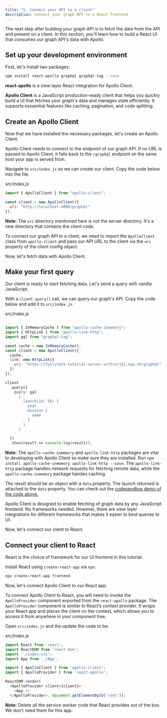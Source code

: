 ```yaml
---
title: "5. Connect your API to a client"
description: Connect your graph API to a React frontend
---
```


The next step after building your graph API is to fetch the data from the API and present on a client. In this section, you'll learn how to build a React UI that consumes our graph API's data with Apollo.

<h2 id="dev-environment">Set up your development environment</h2>

First, let's install two packages:

```bash
npm install react-apollo graphql graphql-tag --save
```

**react-apollo** is a view layer React integration for Apollo Client.

**Apollo Client** is a JavaScript production-ready client that helps you quickly build a UI that fetches your graph's data and manages state efficiently. It supports esssential features like caching, pagination, and code splitting.

<h2 id="apollo-client-setup">Create an Apollo Client</h2>

Now that we have installed the necessary packages, let's create an Apollo Client.

Apollo Client needs to connect to the endpoint of our graph API. If no URL is passed to Apollo Client, it falls back to the `/graphql` endpoint on the same host your app is served from.

Navigate to `src/index.js` so we can create our client. Copy the code below into the file.

_src/index.js_

```js
import { ApolloClient } from "apollo-client";

const client = new ApolloClient({
  uri: "http://localhost:4000/graphql"
});
```
**Note:** The `src` directory mentioned here is not the server directory. It's a new directory that contains the client code.

To connect our graph API to a client, we need to import the `ApolloClient` class from `apollo-client` and pass our API URL to the client via the `uri` property of the client config object.

Now, let's fetch data with Apollo Client.

<h2 id="apollo-client-setup">Make your first query</h2>

Our client is ready to start fetching data. Let's send a query with vanilla JavaScript.

With a `client.query()` call, we can query our graph's API. Copy the code below and add it to `src/index.js`.

_src/index.js_

```js
...
import { InMemoryCache } from "apollo-cache-inmemory";
import { HttpLink } from "apollo-link-http";
import gql from "graphql-tag";

const cache = new InMemoryCache();
const client = new ApolloClient({
  cache,
  link: new HttpLink({
    uri: "https://fullstack-tutorial-server-xsftsvrjdj.now.sh/graphql"
  })
});

client
  .query({
    query: gql`
      {
        launch(id: 56) {
          year
          mission {
            name
          }
        }
      }
    `
  })
  .then(result => console.log(result));

```

**Note:** The `apollo-cache-inmemory` and `apollo-link-http` packages are vital to developing with Apollo Client so make sure they are installed. Run `npm install apollo-cache-inmemory apollo-link-http --save`. The `apollo-link-http` package handles network requests for fetching remote data, while the `apollo-cache-inmemory` package handes caching.

The result should be an object with a `data` property. The launch returned is attached to the `data` property. You can check out the [codesandbox demo of the code above.](https://codesandbox.io/s/8xmn5j6n88)

Apollo Client is designed to enable fetching of graph data by any JavaScript frontend. No frameworks needed. However, there are view layer integrations for different frameworks that makes it easier to bind queries to UI.

Now, let's connect our client to React.

<h2 id="react-apollo">Connect your client to React</h2>

React is the choice of framework for our UI frontend in this tutorial.

Install React using `create-react-app` via `npx`:

```bash
npx create-react-app frontend
```

Now, let's connect Apollo Client to our React app.

To connect Apollo Client to React, you will need to invoke the `ApolloProvider` component exported from the `react-apollo` package. The `ApolloProvider` component is similar to React’s context provider. It wraps your React app and places the client on the context, which allows you to access it from anywhere in your component tree.

Open `src/index.js` and the update the code to be:

_src/index.js_

```js
import React from 'react';
import ReactDOM from 'react-dom';
import './index.css';
import App from './App';

import { ApolloClient } from 'apollo-client';
import { ApolloProvider } from 'react-apollo';

ReactDOM.render(
  <ApolloProvider client={client}>
    <App />
  </ApolloProvider>, document.getElementById('root'));
```

**Note:** Delete all the service worker code that React provides out of the box. We don't need them for this app.